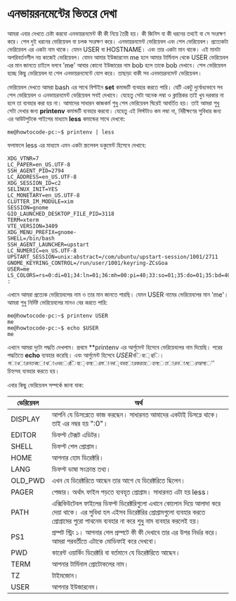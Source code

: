 # এনভায়রনমেন্টের ভিতরে দেখা #

আমরা এবার দেখতে চেষ্টা করবো এনভায়রনমেন্ট কী কী নিয়ে তৈরী হয়। কী জিনিস বা কী ধরনের তথ্যই বা সে সংরক্ষণ করে। শেল দুই ধরনের ভেরিয়েবল বা চলক সংরক্ষণ করে। এনভায়রনমেন্ট ভেরিয়েবল এবং শেল ভেরিয়েবল। প্রত্যেকটা ভেরিয়েবল এর একটা নাম থাকে। যেমন USER বা HOSTNAME। এবং তার একটা মান থাকে। এই মানটা অপরিবর্তনশীল নয় কাজেই ভেরিয়েবল। যেমন আমার ইউজারনেম me হলে আমার টার্মিনাল থেকে USER ভেরিয়েবল এর মান জানতে চাইলে বলবে 'me' আবার কোনো ইউজারের নাম bob হলে তাকে bob দেখাবে। শেল ভেরিয়েবল হচ্ছে কিছু ভেরিয়েবল যা শেল এনভায়রনমেন্টে যোগ করে। তাছাড়া বাকী সব এনভায়রনমেন্ট ভেরিয়েবল।

ভেরিয়েবল দেখতে আমরা bash এর সাথে বিল্টইন **set** কমান্ডটি ব্যবহার করতে পারি। যেটি একটু দুর্বোধ্যভাবে সব শেল ভেরিয়েবল ও এনভায়রনমেন্ট ভেরিয়েবল সবই দেখাবে। যেহেতু সেটা অনেক লম্বা ও ক্লান্তিকর তাই খুব দরকার না হলে তা ব্যবহার করা হয় না। আমাদের সাধারন কাজকর্ম শুধু শেল ভেরিয়েবল ঘিরেই আবর্তিত হয়। তাই আমরা শুধু সেটা দেখার জন্য **printenv** কমান্ডটি ব্যবহার করবো। যেহেতু এই লিস্টটাও কম লম্বা না, নিরীক্ষণের সুবিধার জন্য এর আউটপুটকে পাইপের মাধ্যমে **less** কমান্ডের সাথে দেখবো:

```
me@howtocode-pc:~$ printenv | less
```

ফলাফলে less এর মাধ্যমে এমন একটা স্ক্রলেবল ডকুমেন্ট হিসেবে দেখাবে:

```
XDG_VTNR=7
LC_PAPER=en_US.UTF-8
SSH_AGENT_PID=2794
LC_ADDRESS=en_US.UTF-8
XDG_SESSION_ID=c2
SELINUX_INIT=YES
LC_MONETARY=en_US.UTF-8
CLUTTER_IM_MODULE=xim
SESSION=gnome
GIO_LAUNCHED_DESKTOP_FILE_PID=3118
TERM=xterm
VTE_VERSION=3409
XDG_MENU_PREFIX=gnome-
SHELL=/bin/bash
SSH_AGENT_LAUNCHER=upstart
LC_NUMERIC=en_US.UTF-8
UPSTART_SESSION=unix:abstract=/com/ubuntu/upstart-session/1001/2711
GNOME_KEYRING_CONTROL=/run/user/1001/keyring-ZCsGoa
USER=me
LS_COLORS=rs=0:di=01;34:ln=01;36:mh=00:pi=40;33:so=01;35:do=01;35:bd=40;33;01:cd=40;33;01:or=40;31;01:su=37;41:sg=30;43:ca=30;41:tw=30;42:ow=34;42:st=37;44:ex=01;32:*.tar=01;31:*.tgz=01;31:*.arj=01;31:*.taz=01;31:*.lzh=01;31:*.lzma=01;31:*.tlz=01;31:*.txz=01;31:*.zip=01;31:*.z=01;31:*.Z=01;31:*.dz=01;31:*.gz=01;31:*.lz=01;31:*.xz=01;31:*.bz2=01;31:*.bz=01;31:*.tbz=01;31:*.tbz2=01;31:*.tz=01;31:*.deb=01;31:*.rpm=01;31:*.jar=01;31:*.war=01;31:*.ear=01;31:*.sar=01;31:*.rar=01;31:*.ace=01;31:*.zoo=01;31:*.cpio=01;31:*.7z=01;31:*.rz=01;31:*.jpg=01;35:*.jpeg=01;35:*.gif=01;35:*.bmp=01;35:*.pbm=01;35:*.pgm=01;35:*.ppm=01;35:*.tga=01;35:*.xbm=01;35:*.xpm=01;35:*.tif=01;35:*.tiff=01;35:*.png=01;35:*.svg=01;35:*.svgz=01;35:*.mng=01;35:*.pcx=01;35:*.mov=01;35:*.mpg=01;35:*.mpeg=01;35:*.m2v=01;35:*.mkv=01;35:*.webm=01;35:*.ogm=01;35:*.mp4=01;35:*.m4v=01;35:*.mp4v=01;35:*.vob=01;35:*.qt=01;35:*.nuv=01;35:*.wmv=01;35:*.asf=01;35:*.rm=01;35:*.rmvb=01;35:*.flc=01;35:*.avi=01;35:*.fli=01;35:*.flv=01;35:*.gl=01;35:*.dl=01;35:*.xcf=01;35:*.xwd=01;35:*.yuv=01;35:*.cgm=01;35:*.emf=01;35:*.axv=01;35:*.anx=01;35:*.ogv=01;35:*.ogx=01;35:*.aac=00;36:*.au=00;36:*.flac=00;36:*.mid=00;36:*.midi=00;36:*.mka=00;36:*.mp3=00;36:*.mpc=00;36:*.ogg=00;36:*.ra=00;36:*.wav=00;36:*.axa=00;36:
:
```
এখানে আমরা প্রত্যেক ভেরিয়েবলের নাম ও তার মান জানতে পারছি। যেমন USER নামের ভেরিয়েবলের মান 'me'। আমরা শুধু নির্দিষ্ট ভেরিয়েবলের মানও বের করতে পারি:

```
me@howtocode-pc:~$ printenv USER
me
me@howtocode-pc:~$ echo $USER
me
```

এখানে আমরা দুটো পদ্ধতি দেখলাম। প্রথমে **printenv এর আর্গুমেন্ট হিসেবে ভেরিয়েবলের নাম দিয়েছি। পরের পদ্ধতিতে **echo** ব্যবহার করেছি। এবং আর্গুমেন্ট হিসেবে $USER দিয়েছি। সাধারনত কোথাও ভেরিয়েবলের মান ব্যবহার করতে হলে তার নামের আগে '$' চিহ্নসহ ব্যবহার করতে হয়।

এবার কিছু ভেরিয়েবল সম্পর্কে জানা যাক:

| ভেরিয়েবল | অর্থ |
| ----- | -------------------------- |
| DISPLAY | আপনি যে ডিসপ্লেতে কাজ করছেন। সাধারনত আমাদের একটাই ডিসপ্লে থাকে। তাই এর নম্বর হয় ":0"। |
| EDITOR | ডিফল্ট টেক্সট এডিটর। |
| SHELL | ডিফল্ট শেল প্রোগ্রাম। |
| HOME | আপনার হোম ডিরেক্টরি। |
| LANG | ডিফল্ট ভাষা সংক্রান্ত তথ্য। |
| OLD_PWD | এখন যে ডিরেক্টরিতে আছেন তার আগে যে ডিরেক্টরিতে ছিলেন। |
| PAGER | পেজার। অর্থাৎ ফাইল পড়তে ব্যবহৃত প্রোগ্রাম। সাধারনত এটা হয় less। |
| PATH | এক্সিকিউটেবল ফাইলের ডিফল্ট ডিরেক্টরিগুলো এখানে কোলোন দিয়ে আলাদা করে দেয়া থাকে। এর সুবিধা হল এইসব ডিরেক্টরির প্রোগ্রামগুলো ব্যবহার করতে প্রোগ্রামের পুরো পাথনেম ব্যবহার না করে শুধু নাম ব্যবহার করলেই হয়। |
| PS1 | প্রম্পট স্ট্রিং ১। আপনার শেল প্রম্পটে কী কী দেখাবে তার এর উপর নির্ভর করে। আমরা পরবর্তীতে এটাকে মোডিফাই করে দেখবো। |
| PWD | কারেন্ট ওয়ার্কিং ডিরেক্টরি বা বর্তমানে যে ডিরেক্টরিতে আছেন। |
| TERM | আপনার টার্মিনাল প্রোটোকলের নাম। |
| TZ | টাইমজোন। |
| USER | আপনার ইউজারনেম। |